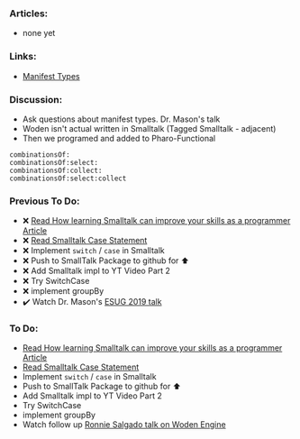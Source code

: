 ### Articles:

* none yet

### Links:

* [Manifest Types](https://en.wikipedia.org/wiki/Manifest_typing)

### Discussion:

* Ask questions about manifest types. Dr. Mason's talk
* Woden isn't actual written in Smalltalk (Tagged Smalltalk - adjacent)
* Then we programed and added to Pharo-Functional
```st
combinationsOf:
combinationsOf:select:
combinationsOf:collect:
combinationsOf:select:collect
```

### Previous To Do:

* :x: [Read How learning Smalltalk can improve your skills as a programmer Article](https://smalltalkrenaissance.wordpress.com/2016/07/19/how-learning-smalltalk-can-improve-your-skills-as-a-programmer/)
* :x: [Read Smalltalk Case Statement](https://wiki.c2.com/?SmalltalkCaseStatement)
* :x: Implement `switch` / `case` in Smalltalk
* :x: Push to SmallTalk Package to github for :arrow_up:
* :x: Add Smalltalk impl to YT Video Part 2
* :x: Try SwitchCase
* :x: implement groupBy
* :heavy_check_mark: Watch Dr. Mason's [ESUG 2019 talk](https://youtu.be/2d2otdj66dw)

### To Do:

* [Read How learning Smalltalk can improve your skills as a programmer Article](https://smalltalkrenaissance.wordpress.com/2016/07/19/how-learning-smalltalk-can-improve-your-skills-as-a-programmer/)
* [Read Smalltalk Case Statement](https://wiki.c2.com/?SmalltalkCaseStatement)
* Implement `switch` / `case` in Smalltalk
* Push to SmallTalk Package to github for :arrow_up:
* Add Smalltalk impl to YT Video Part 2
* Try SwitchCase
* implement groupBy
* Watch follow up [Ronnie Salgado talk on Woden Engine](https://youtu.be/zJAjDSg-nvU)
